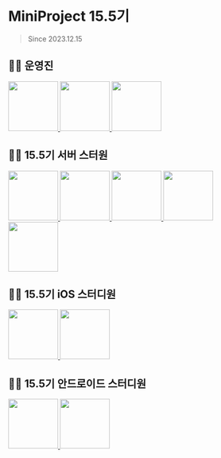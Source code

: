 # MiniProject 15.5기
> Since 2023.12.15

## 👨‍💻 운영진

<p>
   <a href="https://github.com/NARUBROWN">
      <img src="https://avatars.githubusercontent.com/u/38902021?v=4" width="100">
    </a>
    <a href="https://github.com/uselessnaming">
      <img src="https://avatars.githubusercontent.com/u/101941674?v=4" width="100">
    </a>
    <a href="https://github.com/eung7">
      <img src="https://avatars.githubusercontent.com/u/97531269?v=4" width="100">
    </a>
</p>

## 👨‍💻  15.5기 서버 스터원

<p>
	<a href="https://github.com/jang-namu">
      <img src="https://avatars.githubusercontent.com/u/121238128?v=4" width="100">
    </a>
  <a href="https://github.com/squidjiny">
      <img src="https://avatars.githubusercontent.com/u/92552047?v=4" width="100">
    </a>
  <a href="https://github.com/parseyong">
      <img src="https://avatars.githubusercontent.com/u/101376070?v=4" width="100">
    </a>
  <a href="https://github.com/sukangpunch">
      <img src="https://avatars.githubusercontent.com/u/115551339?v=4" width="100">
    </a>
  <a href="https://github.com/hen715">
      <img src="https://avatars.githubusercontent.com/u/130031561?v=4" width="100">
    </a>
</p>

## 👨‍💻  15.5기 iOS 스터디원

<p>
	<a href="https://github.com/eogus4658">
      <img src="https://avatars.githubusercontent.com/u/58897339?v=4" width="100">
    </a>
  <a href="https://github.com/blwxnhan">
      <img src="https://avatars.githubusercontent.com/u/110282179?v=4" width="100">
  </a>
</p>

## 👨‍💻  15.5기 안드로이드 스터디원

<p>
	<a href="https://github.com/myeongyoon">
      <img src="https://avatars.githubusercontent.com/u/146305106?v=4" width="100">
    </a>
  <a href="https://github.com/hfzgky">
      <img src="https://avatars.githubusercontent.com/u/141153011?v=4" width="100">
  </a>
</p>
